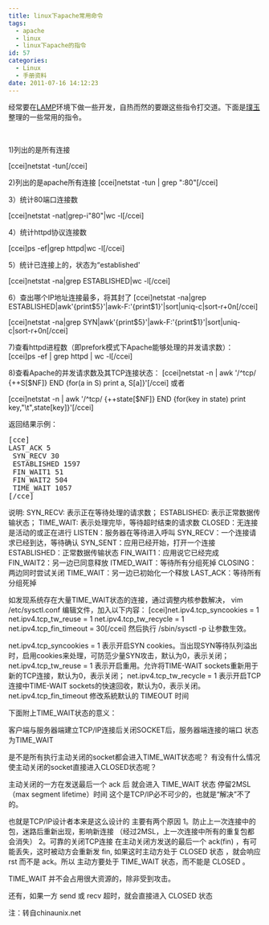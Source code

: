 ```yaml
---
title: linux下apache常用命令
tags:
  - apache
  - linux
  - linux下apache的指令
id: 57
categories:
  - Linux
  - 手册资料
date: 2011-07-16 14:12:23
---
```


经常要在[LAMP](http://www.pooy.net/category/network-programming/linux-apache-mysql-php "LAMP专栏")环境下做一些开发，自热而然的要跟这些指令打交道。下面是[璞玉](http://www.pooy.net "璞玉")整理的一些常用的指令。

&nbsp;

1)列出的是所有连接

<span>[ccei]netstat -tun[/ccei]</span>

2)列出的是apache所有连接
<span>[ccei]netstat -tun | grep ":80"[/ccei]</span>

3）统计80端口连接数

<span>[ccei]netstat -nat|grep-i"80"|wc -l[/ccei]</span>

4）统计httpd协议连接数

<span>[ccei]ps -ef|grep httpd|wc -l[/ccei]</span>

5）统计已连接上的，状态为“established'

<span>[ccei]netstat -na|grep ESTABLISHED|wc -l[/ccei]</span>

6）查出哪个IP地址连接最多，将其封了
<span>[ccei]netstat -na|grep ESTABLISHED|awk'{print$5}'|awk-F:'{print$1}'|sort|uniq-c|sort-r+0n[/ccei]</span>

<span>[ccei]netstat -na|grep SYN|awk'{print$5}'|awk-F:'{print$1}'|sort|uniq-c|sort-r+0n[/ccei]</span>

7)查看httpd进程数（即prefork模式下Apache能够处理的并发请求数）：
<span>[ccei]ps -ef | grep httpd | wc -l[/ccei]</span>

8)查看Apache的并发请求数及其TCP连接状态：
<span>[ccei]netstat -n | awk '/^tcp/ {++S[$NF]} END {for(a in S) print a, S[a]}'[/ccei]</span>
或者

<span>[ccei]netstat -n | awk '/^tcp/ {++state[$NF]} END {for(key in state) print key,"\t",state[key]}'[/ccei]</span>

返回结果示例：
<pre>[cce]
LAST_ACK 5
 SYN_RECV 30
 ESTABLISHED 1597
 FIN_WAIT1 51
 FIN_WAIT2 504
 TIME_WAIT 1057
[/cce]</pre>
说明:
SYN_RECV: 表示正在等待处理的请求数；
ESTABLISHED: 表示正常数据传输状态；
TIME_WAIT: 表示处理完毕，等待超时结束的请求数
CLOSED：无连接是活动的或正在进行
LISTEN：服务器在等待进入呼叫
SYN_RECV：一个连接请求已经到达，等待确认
SYN_SENT：应用已经开始，打开一个连接
ESTABLISHED：正常数据传输状态
FIN_WAIT1：应用说它已经完成
FIN_WAIT2：另一边已同意释放
ITMED_WAIT：等待所有分组死掉
CLOSING：两边同时尝试关闭
TIME_WAIT：另一边已初始化一个释放
LAST_ACK：等待所有分组死掉

如发现系统存在大量TIME_WAIT状态的连接，通过调整内核参数解决，
vim /etc/sysctl.conf
编辑文件，加入以下内容：
<span>[ccei]net.ipv4.tcp_syncookies = 1 net.ipv4.tcp_tw_reuse = 1 net.ipv4.tcp_tw_recycle = 1 net.ipv4.tcp_fin_timeout = 30[/ccei]</span>
然后执行 /sbin/sysctl -p 让参数生效。

net.ipv4.tcp_syncookies = 1 表示开启SYN cookies。当出现SYN等待队列溢出时，启用cookies来处理，可防范少量SYN攻击，默认为0，表示关闭；
net.ipv4.tcp_tw_reuse = 1 表示开启重用。允许将TIME-WAIT sockets重新用于新的TCP连接，默认为0，表示关闭；
net.ipv4.tcp_tw_recycle = 1 表示开启TCP连接中TIME-WAIT sockets的快速回收，默认为0，表示关闭。
net.ipv4.tcp_fin_timeout 修改系統默认的 TIMEOUT 时间

下面附上TIME_WAIT状态的意义：

客户端与服务器端建立TCP/IP连接后关闭SOCKET后，服务器端连接的端口
状态为TIME_WAIT

是不是所有执行主动关闭的socket都会进入TIME_WAIT状态呢？
有没有什么情况使主动关闭的socket直接进入CLOSED状态呢？

主动关闭的一方在发送最后一个 ack 后
就会进入 TIME_WAIT 状态 停留2MSL（max segment lifetime）时间
这个是TCP/IP必不可少的，也就是“解决”不了的。

也就是TCP/IP设计者本来是这么设计的
主要有两个原因
1。防止上一次连接中的包，迷路后重新出现，影响新连接
（经过2MSL，上一次连接中所有的重复包都会消失）
2。可靠的关闭TCP连接
在主动关闭方发送的最后一个 ack(fin) ，有可能丢失，这时被动方会重新发
fin, 如果这时主动方处于 CLOSED 状态 ，就会响应 rst 而不是 ack。所以
主动方要处于 TIME_WAIT 状态，而不能是 CLOSED 。

TIME_WAIT 并不会占用很大资源的，除非受到攻击。

还有，如果一方 send 或 recv 超时，就会直接进入 CLOSED 状态

注：转自chinaunix.net